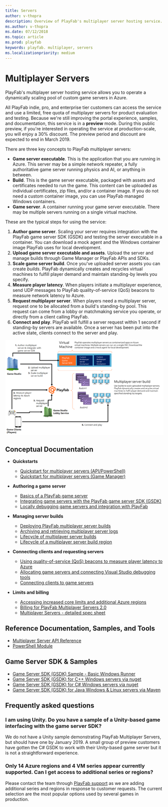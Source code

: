 ```yaml
---
title: Servers
author: v-thopra
description: Overview of PlayFab's multiplayer server hosting service.
ms.author: v-thopra
ms.date: 07/12/2018
ms.topic: article
ms.prod: playfab
keywords: playfab. multiplayer, servers
ms.localizationpriority: medium
---
```


# Multiplayer Servers

PlayFab's multiplayer server hosting service allows you to operate a dynamically scaling pool of custom game servers in Azure.

All PlayFab indie, pro, and enterprise tier customers can access the service and use a limited, free quota of multiplayer servers for product evaluation and testing. Because we're still improving the portal experience, samples, and documentation, this service is in a **preview** mode. During this public preview, if you're interested in operating the service at production-scale, you will enjoy a 30% discount. The preview period and discount are expected to end in March 2019.

There are three key concepts to PlayFab multiplayer servers:

- **Game server executable**. This is the application that you are running in Azure. This server may be a simple network repeater, a fully authoritative game server running physics and AI, or anything in between.
- **Build**. This is the game server executable, packaged with assets and certificates needed to run the game. This content can be uploaded as individual certificates, zip files, and/or a container image. If you do not need a custom container image, you can use PlayFab managed Windows containers.
- **Game server**. A container running your game server executable. There may be multiple servers running on a single virtual machine.

These are the typical steps for using the service:

1. **Author game server**. Scaling your server requires integration with the PlayFab game server SDK (GSDK) and testing the server executable in a container. You can download a mock agent and the Windows container image PlayFab uses for local development.
2. **Upload game server executable and assets**. Upload the server and manage builds through Game Manager or PlayFab APIs and SDKs.
3. **Scale game server build**. Once you've uploaded server assets you can create *builds*. PlayFab dynamically creates and recycles virtual machines to fulfill player demand and maintain standing-by levels you specify.
4. **Measure player latency**. When players initiate a multiplayer experience, send UDP messages to PlayFab quality-of-service (QoS) beacons to measure network latency to Azure.
5. **Request multiplayer server**. When players need a multiplayer server, request one to be allocated from a build's standing-by pool. This request can come from a lobby or matchmaking service you operate, or directly from a client calling PlayFab.
6. **Connect and play**. PlayFab will fulfill a server request within 1 second if standing-by servers are available. Once a server has been put into the active state, clients connect to the server and play.

![PlayFab Multiplayer Server Hosting Service diagram](media/tutorials/multiplayer-server-hosting-service-diagram.png)

## Conceptual Documentation

- **Quickstarts**
  - [Quickstart for multiplayer servers (API/PowerShell)](quickstart-for-multiplayer-servers-api-powershell.md)
  - [Quickstart for multiplayer servers (Game Manager)](quickstart-for-multiplayer-servers-game-manager.md)

- **Authoring a game server**
  - [Basics of a PlayFab game server](basics-of-a-playfab-game-server.md)
  - [Integrating game servers with the PlayFab game server SDK (GSDK)](integrating-game-servers-with-gsdk.md)
  - [Locally debugging game servers and integration with PlayFab](locally-debugging-game-servers-and-integration-with-playfab.md)

- **Managing server builds**
  - [Deploying PlayFab multiplayer server builds](deploying-playfab-multiplayer-server-builds.md)
  - [Archiving and retrieving multiplayer server logs](archiving-and-retrieving-multiplayer-server-logs.md)
  - [Lifecycle of multiplayer server builds](multiplayer-build-lifecycle.md)
  - [Lifecycle of a multiplayer server build region](multiplayer-build-region-lifecycle.md)

- **Connecting clients and requesting servers**
  - [Using quality-of-service (QoS) beacons to measure player latency to Azure](using-qos-beacons-to-measure-player-latency-to-azure.md)
  - [Allocating game servers and connecting Visual Studio debugging tools](allocating-game-servers-and-configuring-vs-debugging-tools.md)
  - [Connecting clients to game servers](connecting-clients-to-game-servers.md)

- **Limits and billing**
  - [Accessing increased core limits and additional Azure regions](identifying-and-increasing-core-limits.md)
  - [Billing for PlayFab Multiplayer Servers 2.0](billing-for-thunderhead.md)
  - [Multiplayer Servers - detailed spec sheet](multiplayer-servers-detailed-price-sheet.md)

## Reference Documentation, Samples, and Tools

- [Multiplayer Server API Reference](xref:titleid.playfabapi.com.multiplayer.multiplayerserver)
- [PowerShell Module](https://www.powershellgallery.com/packages/PlayFabMultiplayer)

## Game Server SDK & Samples

- [Game Server SDK (GSDK) Sample - Basic Windows Runner](https://github.com/PlayFab/gsdkSamples)
- [Game Server SDK (GSDK) for C++ Windows servers via nuget](https://www.nuget.org/packages/com.playfab.cppgsdk.v140)
- [Game Server SDK (GSDK) for C# Windows servers via nuget](https://www.nuget.org/packages/com.playfab.csharpgsdk)
- [Game Server SDK (GSDK) for Java Windows & Linux servers via Maven](https://mvnrepository.com/artifact/com.playfab/gameserverSDK)

## Frequently asked questions

### I am using Unity. Do you have a sample of a Unity-based game interfacing with the game server SDK?

We do not have a Unity sample demonstrating PlayFab Multiplayer Servers, but should have one by January 2019. A small group of preview customers have gotten the C# GSDK to work with their Unity-based game server but it is not a straightforward experience.

### Only 14 Azure regions and 4 VM series appear currently supported. Can I get access to additional series or regions?

Please contact the team through [PlayFab support](mailto:support@playfab.com) as we are adding additional series and regions in response to customer requests. The current selection are the most popular options used by several games in production.
